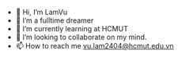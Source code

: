 - 👋 Hi, I’m LamVu
- 👀 I’m a fulltime dreamer
- 🌱 I’m currently learning at HCMUT
- 💞️ I’m looking to collaborate on my mind.
- 📫 How to reach me vu.lam2404@hcmut.edu.vn

<!---
LamVu-hcmut/LamVu-hcmut is a ✨ special ✨ repository because its `README.md` (this file) appears on your GitHub profile.
You can click the Preview link to take a look at your changes.
--->
